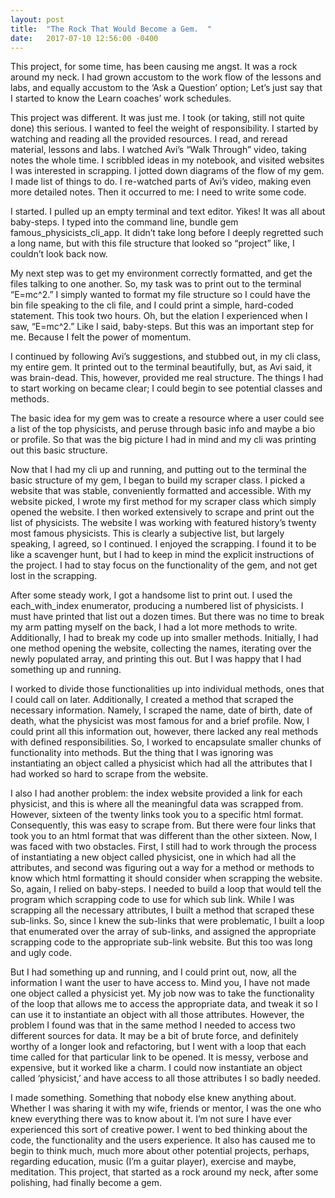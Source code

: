 ```yaml
---
layout: post
title:  "The Rock That Would Become a Gem.  "
date:   2017-07-10 12:56:00 -0400
---
```



This project, for some time, has been causing me angst.  It was a rock around my neck.  I had grown accustom to the work flow of the lessons and labs, and equally accustom to the ‘Ask a Question’ option; Let’s just say that I started to know the Learn coaches’ work schedules.   

This project was different.  It was just me.  I took (or taking, still not quite done) this serious.  I wanted to feel the weight of responsibility.  I started by watching and reading all the provided resources.  I read, and reread material, lessons and labs.  I watched Avi’s “Walk Through” video, taking notes the whole time.  I scribbled ideas in my notebook, and visited websites I was interested in scrapping.  I jotted down diagrams of the flow of my gem.  I made list of things to do.  I re-watched parts of Avi’s video, making even more detailed notes.  Then it occurred to me: I need to write some code.  

I started.  I pulled up an empty terminal and text editor.  Yikes!  It was all about baby-steps.  I typed into the command line, bundle gem famous_physicists_cli_app.  It didn’t take long before I deeply regretted such a long name, but with this file structure that looked so “project” like, I couldn’t look back now.  

My next step was to get my environment correctly formatted, and get the files talking to one another.  So, my task was to print out to the terminal “E=mc^2.”  I simply wanted to format my file structure so I could have the bin file speaking to the cli file, and I could print a simple, hard-coded statement.  This took two hours.  Oh, but the elation I experienced when I saw, “E=mc^2.” Like I said, baby-steps.  But this was an important step for me. Because I felt the power of momentum.  

I continued by following Avi’s suggestions, and stubbed out, in my cli class, my entire gem.  It printed out to the terminal beautifully, but, as Avi said, it was brain-dead.  This, however, provided me real structure.  The things I had to start working on became clear; I could begin to see potential classes and methods.

The basic idea for my gem was to create a resource where a user could see a list of the top physicists, and peruse through basic info and maybe a bio or profile.  So that was the big picture I had in mind and my cli was printing out this basic structure.   

Now that I had my cli up and running, and putting out to the terminal the basic structure of my gem, I began to build my scraper class.  I picked a website that was stable, conveniently formatted and accessible.  With my website picked, I wrote my first method for my scraper class which simply opened the website.  I then worked extensively to scrape and print out the list of physicists.  The website I was working with featured history’s twenty most famous physicists.  This is clearly a subjective list, but largely speaking, I agreed, so I continued.  I enjoyed the scrapping. I found it to be like a scavenger hunt, but I had to keep in mind the explicit instructions of the project.  I had to stay focus on the functionality of the gem, and not get lost in the scrapping.  

After some steady work, I got a handsome list to print out.  I used the each_with_index enumerator, producing a numbered list of physicists.  I must have printed that list out a dozen times.  But there was no time to break my arm patting myself on the back, I had a lot more methods to write.  Additionally, I had to break my code up into smaller methods.  Initially, I had one method opening the website, collecting the names, iterating over the newly populated array, and printing this out.  But I was happy that I had something up and running.  

I worked to divide those functionalities up into individual methods, ones that I could call on later.  Additionally, I created a method that scraped the necessary information.  Namely, I scraped the name, date of birth, date of death, what the physicist was most famous for and a brief profile.  Now, I could print all this information out, however, there lacked any real methods with defined responsibilities.  So, I worked to encapsulate smaller chunks of functionality into methods.  But the thing that I was ignoring was instantiating an object called a physicist which had all the attributes that I had worked so hard to scrape from the website.  

I also I had another problem: the index website provided a link for each physicist, and this is where all the meaningful data was scrapped from.  However, sixteen of the twenty links took you to a specific html format.  Consequently, this was easy to scrape from.  But there were four links that took you to an html format that was different than the other sixteen.  Now, I was faced with two obstacles.  First, I still had to work through the process of instantiating a new object called physicist, one in which had all the attributes, and second was figuring out a way for a method or methods to know which html formatting it should consider when scrapping the website.  So, again, I relied on baby-steps.  I needed to build a loop that would tell the program which scrapping code to use for which sub link.  While I was scrapping all the necessary attributes, I built a method that scraped these sub-links.  So, since I knew the sub-links that were problematic, I built a loop that enumerated over the array of sub-links, and assigned the appropriate scrapping code to the appropriate sub-link website.  But this too was long and ugly code.  

But I had something up and running, and I could print out, now, all the information I want the user to have access to.  Mind you, I have not made one object called a physicist yet.  My job now was to take the functionality of the loop that allows me to access the appropriate data, and tweak it so I can use it to instantiate an object with all those attributes.  However, the problem I found was that in the same method I needed to access two different sources for data.  It may be a bit of brute force, and definitely worthy of a longer look and refactoring, but I went with a loop that each time called for that particular link to be opened.  It is messy, verbose and expensive, but it worked like a charm.  I could now instantiate an object called ‘physicist,’ and have access to all those attributes I so badly needed.  

I made something.  Something that nobody else knew anything about.  Whether I was sharing it with my wife, friends or mentor, I was the one who knew everything there was to know about it.  I’m not sure I have ever experienced this sort of creative power.  I went to bed thinking about the code, the functionality and the users experience.  It also has caused me to begin to think much, much more about other potential projects, perhaps, regarding education, music (I’m a guitar player), exercise and maybe, meditation.  This project, that started as a rock around my neck, after some polishing, had finally become a gem.   






